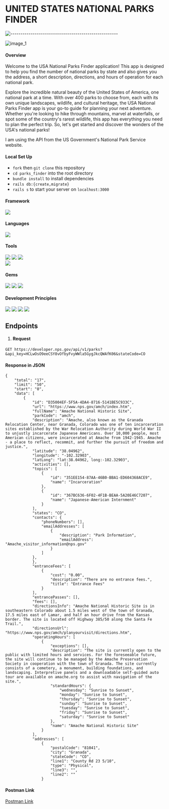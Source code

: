 # UNITED STATES NATIONAL PARKS FINDER
![-----------------------------------------------------](https://raw.githubusercontent.com/andreasbm/readme/master/assets/lines/rainbow.png)

![image_1](https://user-images.githubusercontent.com/83252572/233377821-faeb2f79-c221-42c2-9cc8-cfa97100e0a8.jpeg)


#### Overview
Welcome to the USA National Parks Finder application! This app is designed to help you find the number of national parks by state and also gives you the address, a short description, directions, and hours of operation for each national park.

Explore the incredible natural beauty of the United States of America, one national park at a time. With over 400 parks to choose from, each with its own unique landscapes, wildlife, and cultural heritage, the USA National Parks Finder app is your go-to guide for planning your next adventure. Whether you're looking to hike through mountains, marvel at waterfalls, or spot some of the country's rarest wildlife, this app has everything you need to plan the perfect trip. So, let's get started and discover the wonders of the USA's national parks!

I am using the API from the US Government's National Park Service website.


#### Local Set Up
- `fork` then `git clone` this repository
- `cd parks_finder` into the root directory
- `bundle install` to install dependencies
- `rails db:{create,migrate}`
- `rails s` to start your server on `localhost:3000`

#### Framework
<p>
  <img src="https://img.shields.io/badge/Ruby%20On%20Rails-b81818.svg?&style=flat&logo=rubyonrails&logoColor=white" />
</p>

#### Languages
<p>
  <img src="https://img.shields.io/badge/Ruby-CC0000.svg?&style=flaste&logo=ruby&logoColor=white" />
</p>

#### Tools
<p>
  <img src="https://img.shields.io/badge/Visual%20Studio%20Code-0078d7.svg?style=for-the-badge&logo=visual-studio-code&logoColor=white)" />  
  <img src="https://img.shields.io/badge/Git-F05032.svg?&style=flaste&logo=git&logoColor=white" />
  <img src="https://img.shields.io/badge/GitHub-181717.svg?&style=flaste&logo=github&logoColor=white" />
  </br>
  <img src="https://img.shields.io/badge/Postman-FF6E4F.svg?&style=flat&logo=postman&logoColor=white" />
  
</p>

#### Gems
<p>
  <img src="https://img.shields.io/badge/rspec--rails-b81818.svg?&style=flaste&logo=rubygems&logoColor=white" />
  <img src="https://img.shields.io/badge/pry-b81818.svg?&style=flaste&logo=rubygems&logoColor=white" />  
  <img src="https://img.shields.io/badge/simplecov-b81818.svg?&style=flaste&logo=rubygems&logoColor=white" />  
</p>

#### Development Principles
<p>
  <img src="https://img.shields.io/badge/OOP-b81818.svg?&style=flaste&logo=OOP&logoColor=white" />
  <img src="https://img.shields.io/badge/TDD-b87818.svg?&style=flaste&logo=TDD&logoColor=white" />
  <img src="https://img.shields.io/badge/MVC-b8b018.svg?&style=flaste&logo=MVC&logoColor=white" />
  <img src="https://img.shields.io/badge/REST-33b818.svg?&style=flaste&logo=REST&logoColor=white" />  
</p>

## Endpoints

1)   #### Request
`GET https://developer.nps.gov/api/v1/parks?&api_key=HCLwOsO9eeCSY8vOfbyFvyWWla5GygJkcQWAfK06&stateCode=CO`

#### Response in JSON
```
{
    "total": "17",
    "limit": "50",
    "start": "0",
    "data": [
        {
            "id": "D35004EF-5F5A-4DA4-8716-5141BE5C933C",
            "url": "https://www.nps.gov/amch/index.htm",
            "fullName": "Amache National Historic Site",
            "parkCode": "amch",
            "description": "Amache, also known as the Granada Relocation Center, near Granada, Colorado was one of ten incarceration sites established by the War Relocation Authority during World War II to unjustly incarcerate Japanese Americans. Over 10,000 people, most American citizens, were incarcerated at Amache from 1942-1945. Amache - a place to reflect, recommit, and further the pursuit of freedom and justice.",
            "latitude": "38.04962",
            "longitude": "-102.32903",
            "latLong": "lat:38.04962, long:-102.32903",
            "activities": [],
            "topics": [
                {
                    "id": "351EE154-87AA-46B0-BBA1-ED604368ACE9",
                    "name": "Incarceration"
                },
                {
                    "id": "367BC636-6F02-4F1B-BEAA-5A20E46C7207",
                    "name": "Japanese-American Internment"
                }
            ],
            "states": "CO",
            "contacts": {
                "phoneNumbers": [],
                "emailAddresses": [
                    {
                        "description": "Park Information",
                        "emailAddress": "Amache_visitor_information@nps.gov"
                    }
                ]
            },
            },
            "entranceFees": [
                {
                    "cost": "0.00",
                    "description": "There are no entrance fees.",
                    "title": "Entrance Fees"
                }
            ],
            "entrancePasses": [],
            "fees": [],
            "directionsInfo": "Amache National Historic Site is in southeastern Colorado about 1.5 miles west of the town of Granada, 17.5 miles east of Lamar, and half an hour drive from the Kansas border. The site is located off Highway 385/50 along the Santa Fe Trail.",
            "directionsUrl": "https://www.nps.gov/amch/planyourvisit/directions.htm",
            "operatingHours": [
                {
                    "exceptions": [],
                    "description": "The site is currently open to the public with limited hours and services. For the foreseeable future, the site will continue to be managed by the Amache Preservation Society in cooperation with the town of Granada. The site currently consists of a cemetery, a monument, building foundations, and landscaping. Interpretive panels and a downloadable self-guided auto tour are available on amache.org to assist with navigation of the site.",
                    "standardHours": {
                        "wednesday": "Sunrise to Sunset",
                        "monday": "Sunrise to Sunset",
                        "thursday": "Sunrise to Sunset",
                        "sunday": "Sunrise to Sunset",
                        "tuesday": "Sunrise to Sunset",
                        "friday": "Sunrise to Sunset",
                        "saturday": "Sunrise to Sunset"
                    },
                    "name": "Amache National Historic Site"
                }
            ],
            "addresses": [
                {
                    "postalCode": "81041",
                    "city": "Granada",
                    "stateCode": "CO",
                    "line1": "County Rd 23 5/10",
                    "type": "Physical",
                    "line3": "",
                    "line2": ""
                }
```


#### Postman Link

[Postman Link](https://api.postman.com/collections/20100024-aaca830e-96a3-4659-a525-6e6d685bdde9?access_key=PMAT-01GYFFE70BZ9R8GAESPYFAP7GT)

